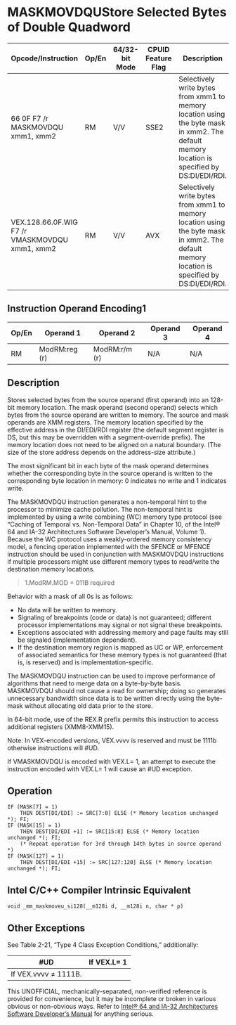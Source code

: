 # MASKMOVDQU**Store Selected Bytes of Double Quadword**

| Opcode/Instruction                             | Op/En | 64/32-bit Mode | CPUID Feature Flag | Description                                                                                                                                  |
| ---------------------------------------------- | ----- | -------------- | ------------------ | -------------------------------------------------------------------------------------------------------------------------------------------- |
| 66 0F F7 /r MASKMOVDQU xmm1, xmm2              | RM    | V/V            | SSE2               | Selectively write bytes from xmm1 to memory location using the byte mask in xmm2. The default memory location is specified by DS:DI/EDI/RDI. |
| VEX.128.66.0F.WIG F7 /r VMASKMOVDQU xmm1, xmm2 | RM    | V/V            | AVX                | Selectively write bytes from xmm1 to memory location using the byte mask in xmm2. The default memory location is specified by DS:DI/EDI/RDI. |

## Instruction Operand Encoding1

| Op/En | Operand 1     | Operand 2     | Operand 3 | Operand 4 |
| ----- | ------------- | ------------- | --------- | --------- |
| RM    | ModRM:reg (r) | ModRM:r/m (r) | N/A       | N/A       |

## Description

Stores selected bytes from the source operand (first operand) into an 128-bit memory location. The mask operand (second operand) selects which bytes from the source operand are written to memory. The source and mask operands are XMM registers. The memory location specified by the effective address in the DI/EDI/RDI register (the default segment register is DS, but this may be overridden with a segment-override prefix). The memory location does not need to be aligned on a natural boundary. (The size of the store address depends on the address-size attribute.)

The most significant bit in each byte of the mask operand determines whether the corresponding byte in the source operand is written to the corresponding byte location in memory: 0 indicates no write and 1 indicates write.

The MASKMOVDQU instruction generates a non-temporal hint to the processor to minimize cache pollution. The non-temporal hint is implemented by using a write combining (WC) memory type protocol (see “Caching of Temporal vs. Non-Temporal Data” in Chapter 10, of the Intel® 64 and IA-32 Architectures Software Developer’s Manual, Volume 1). Because the WC protocol uses a weakly-ordered memory consistency model, a fencing operation implemented with the SFENCE or MFENCE instruction should be used in conjunction with MASKMOVDQU instructions if multiple processors might use different memory types to read/write the destination memory locations.

> 1.ModRM.MOD = 011B required

Behavior with a mask of all 0s is as follows:

- No data will be written to memory.
- Signaling of breakpoints (code or data) is not guaranteed; different processor implementations may signal or not signal these breakpoints.
- Exceptions associated with addressing memory and page faults may still be signaled (implementation dependent).
- If the destination memory region is mapped as UC or WP, enforcement of associated semantics for these memory types is not guaranteed (that is, is reserved) and is implementation-specific.

The MASKMOVDQU instruction can be used to improve performance of algorithms that need to merge data on a byte-by-byte basis. MASKMOVDQU should not cause a read for ownership; doing so generates unnecessary bandwidth since data is to be written directly using the byte-mask without allocating old data prior to the store.

In 64-bit mode, use of the REX.R prefix permits this instruction to access additional registers (XMM8-XMM15).

Note: In VEX-encoded versions, VEX.vvvv is reserved and must be 1111b otherwise instructions will #​​​UD.

If VMASKMOVDQU is encoded with VEX.L= 1, an attempt to execute the instruction encoded with VEX.L= 1 will cause an #​​​UD exception.

## Operation

```
IF (MASK[7] = 1)
    THEN DEST[DI/EDI] := SRC[7:0] ELSE (* Memory location unchanged *); FI;
IF (MASK[15] = 1)
    THEN DEST[DI/EDI +1] := SRC[15:8] ELSE (* Memory location unchanged *); FI;
    (* Repeat operation for 3rd through 14th bytes in source operand *)
IF (MASK[127] = 1)
    THEN DEST[DI/EDI +15] := SRC[127:120] ELSE (* Memory location unchanged *); FI;

```

## Intel C/C++ Compiler Intrinsic Equivalent

```
void _mm_maskmoveu_si128(__m128i d, __m128i n, char * p)

```

## Other Exceptions

See Table 2-21, “Type 4 Class Exception Conditions,” additionally:

| #​​​UD               | If VEX.L= 1 |
| -------------------- | ----------- |
| If VEX.vvvv ≠ 1111B. |

This UNOFFICIAL, mechanically-separated, non-verified reference is provided for convenience, but it may be
incomplete or broken in various obvious or non-obvious
ways. Refer to [Intel® 64 and IA-32 Architectures Software Developer’s Manual](https://software.intel.com/en-us/download/intel-64-and-ia-32-architectures-sdm-combined-volumes-1-2a-2b-2c-2d-3a-3b-3c-3d-and-4) for anything serious.
